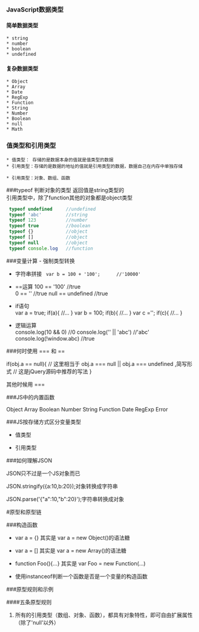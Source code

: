 ### JavaScript数据类型
#### 简单数据类型
    * string
    * number
    * boolean
    * undefined
#### 复杂数据类型
    * Object
    * Array
    * Date
    * RegExp
    * Function
    * String
    * Number
    * Boolean
    * null
    * Math



### 值类型和引用类型
    * 值类型： 存储的是数据本身的值就是值类型的数据
    * 引用类型：存储的是数据的地址的值就是引用类型的数据，数据自己在内存中单独存储
    
    * 引用类型：对象、数组、函数
    
  
    
###typeof 判断对象的类型  返回值是string类型的  
引用类型中，除了function其他的对象都是object类型    
    
```  javascript  
 typeof undefined     //undefined 
 typeof 'abc'         //string
 typeof 123           //number
 typeof true          //boolean
 typeof {}            //object
 typeof []            //object
 typeof null          //object 
 typeof console.log   //function
```    
    
    
    
 ###变量计算 - 强制类型转换
    
  * 字符串拼接
 ` var b = 100 + '100';      //'10000'`
 
  * ==运算
  100 == '100'              //true        
  0 == ''                   //true 
  null == undefined         //true 

  * if语句  
  var a = true;
  if(a){
      //...
  }
  var b = 100;
  if(b){
      //...
  }
  var c ='';
  if(c){
      //...
  }
  
  * 逻辑运算  
 console.log(10 && 0)       //0
 console.log('' || 'abc')   //'abc'
 console.log(!window.abc)   //true
    
    
    
    
    
###何时使用 === 和 ==

if(obj.a == null){
//    这里相当于 obj.a === null || obj.a === undefined ,简写形式
//    这是jQuery源码中推荐的写法
}
        
其他时候用 ===    
    
    
    
    
###JS中的内置函数    

Object
Array
Boolean
Number
String
Function
Date
RegExp
Error    
    
    
    
    
###JS按存储方式区分变量类型    

- 值类型

- 引用类型       
    
    
    
    
    
###如何理解JSON

JSON只不过是一个JS对象而已 

JSON.stringify({a:10,b:20});对象转换成字符串

JSON.parse('{"a":10,"b":20}');字符串转换成对象
    
    
    
    
    
#原型和原型链    
    
    
###构造函数    
    
- var a = {} 其实是 var a = new Object()的语法糖 

- var a = [] 其实是 var a = new Array()的语法糖

- function Foo(){...} 其实是 var Foo = new Function(...)
    
- 使用instanceof判断一个函数是否是一个变量的构造函数    
    
    
    
    
 ###原型规则和示例
    
####五条原型规则       
          
1. 所有的引用类型（数组、对象、函数），都具有对象特性，即可自由扩展属性（除了'null'以外）             
                
                   
                      
                         
                            
                               
                                  
                                     
                                        
                                           
                                              
                                                 
                                                    
                                                       
                                                          
                                                             
                                                                
                                                                   
                                                                      
                                                                         
                                                                            
                                                                               
                                                                                  
                                                                                     
                                                                                        
                                                                                           
                                                                                              
                                                                                                 
                                                                                                    
                                                                                                       
                                                                                                          
                                                                                                             
                                                                                                                
                                                                                                                      
    
    
    
    
    
    
    
    